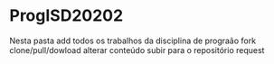 # ProgISD20202
Nesta pasta add todos os trabalhos da disciplina de prograão 
fork 
clone/pull/dowload
alterar conteúdo
subir para o repositório 
request
